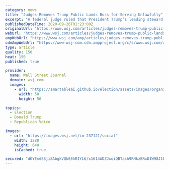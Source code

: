 ```yaml
---
category: news
title: "Judges Removes Trump Public Lands Boss for Serving Unlawfully"
excerpt: "A federal judge ruled that President Trump’s leading steward of public lands has been serving unlawfully, blocking him from continuing in the position."
publishedDateTime: 2020-09-26T01:23:00Z
originalUrl: "https://www.wsj.com/articles/judges-removes-trump-public-lands-boss-for-serving-unlawfully-11601081738?mod=latest_headlines"
webUrl: "https://www.wsj.com/articles/judges-removes-trump-public-lands-boss-for-serving-unlawfully-11601081738?mod=latest_headlines"
ampWebUrl: "https://www.wsj.com/amp/articles/judges-removes-trump-public-lands-boss-for-serving-unlawfully-11601081738"
cdnAmpWebUrl: "https://www-wsj-com.cdn.ampproject.org/c/s/www.wsj.com/amp/articles/judges-removes-trump-public-lands-boss-for-serving-unlawfully-11601081738"
type: article
quality: 150
heat: 150
published: true

provider:
  name: Wall Street Journal
  domain: wsj.com
  images:
    - url: "https://smartableai.github.io/election/assets/images/organizations/wsj.com-50x50.jpg"
      width: 50
      height: 50

topics:
  - Election
  - Donald Trump
  - Republican Voice

images:
  - url: "https://images.wsj.net/im-237121/social"
    width: 1280
    height: 640
    isCached: true

secured: "dKYEmdSSji8AbgkVQkE8hRIYL6/x1614ADZJxoiQBTash9RNkzBRxD1W98J1Fwz9uDpI5wRAD1VeyTBGBNNTg1cVyWGc+jCu7zzYUUF4gbTZqFe6aJMRqpijuz25H+Rl4PXFebAdsFOzVzzp/qKI9eOdbFy8yM65lVyKYsO7GI7Meay1Vn2UbxdTE5IbFBOnp/AKMfgYqXAog6t7s0tx1U6GD+yedlA7gNXU5XxO/6N7v0c3H+xxU8YgfaLbydQzvF5iewvyrKmZZ2ntDwAywo/Ye26A1q7tOVKKYcOORlhDnYCZI0goGfNlIv678pqWfqeXmPlfTxIaNKP2vCOkeyI8a66Fuw6Ag0y6MgAqGsU=;dUfLHQp60GQsSexPXutHNA=="
---
```


